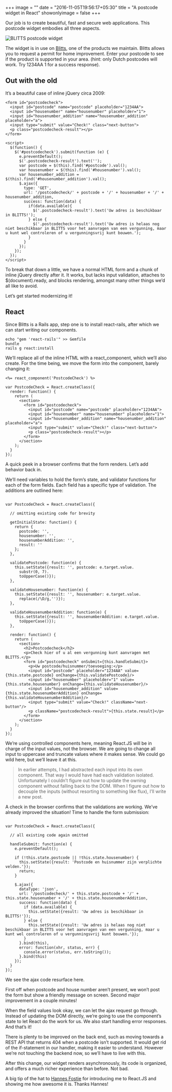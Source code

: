 +++
image = ""
date = "2016-11-05T19:56:17+05:30"
title = "A postcode widget in React"
showonlyimage = false
+++

Our job is to create beautiful, fast and secure web applications. This postcode widget embodies all three aspects.
<!--more-->

<img src="/img/portfolio/blitts-widget.png" class="img-responsive" alt="BLITTS postcode widget">

The widget is in use on [Blitts](http://www.blitts.nl/), one of the products we maintain. Blitts allows you to request a permit for home improvement. Enter your postcode to see if the product is supported in your area. (hint: only Dutch postcodes will work. Try 1234AA 1 for a success response).

## Out with the old

It’s a beautiful case of inline jQuery circa 2009:

```
<form id="postcodecheck">
  <input id="postcode" name="postcode" placeholder="1234AA">
  <input id="housenumber" name="housenumber" placeholder="1">
  <input id="housenumber_addition" name="housenumber_addition" placeholder="a">
  <input type="submit" value="Check!" class="next-button">
  <p class="postcodecheck-result"></p>
</form>

<script>
  $(function() {
    $('#postcodecheck').submit(function (e) {
      e.preventDefault();
      $('.postcodecheck-result').text('');
      var postcode = $(this).find('#postcode').val();
      var housenumber = $(this).find('#housenumber').val();
      var housenumber_addition = $(this).find('#housenumber_addition').val();
      $.ajax({
        type: 'GET',
        url: '/postcodecheck/' + postcode + '/' + housenumber + '/' + housenumber_addition,
        success: function(data) {
          if(data.available){
            $('.postcodecheck-result').text('Uw adres is beschikbaar in BLITTS!');
          } else {
            $('.postcodecheck-result').text('Uw adres is helaas nog niet beschikbaar in BLITTS voor het aanvragen van een vergunning, maar u kunt wel controleren of u vergunningsvrij kunt bouwen.');
          }
        }
      });
    });
  });
</script>
```

To break that down a little, we have a normal HTML form and a chunk of inline jQuery directly after it. It works, but lacks input validation, attaches to $(document).ready, and blocks rendering, amongst many other things we’d all like to avoid.

Let’s get started modernizing it!

## React

Since Blitts is a Rails app, step one is to install react-rails, after which we can start writing our components.

```
echo "gem 'react-rails'" >> Gemfile
bundle
rails g react:install
```

We’ll replace all of the inline HTML with a react_component, which we’ll also create. For the time being, we move the form into the component, barely changing it:

```
<%= react_component('PostcodeCheck') %>
```

```
var PostcodeCheck = React.createClass({
  render: function() {
    return (
      <section>
        <form id="postcodecheck">
          <input id="postcode" name="postcode" placeholder="1234AA">
          <input id="housenumber" name="housenumber" placeholder="1">
          <input id="housenumber_addition" name="housenumber_addition" placeholder="a">
          <input type="submit" value="Check!" class="next-button">
          <p class="postcodecheck-result"></p>
        </form>
      </section>
    );
  }
});
```

A quick peek in a browser confirms that the form renders. Let’s add behavior back in.

We’ll need variables to hold the form’s state, and validator functions for each of the form fields. Each field has a specific type of validation. The additions are outlined here:

```

var PostcodeCheck = React.createClass({

  // omitting existing code for brevity

  getInitialState: function() {
    return {
      postcode: '',
      housenumber: '',
      housenumberAddition: '',
      result: ''
    };
  },

  validatePostcode: function(e) {
    this.setState({result: '', postcode: e.target.value.
      substr(0, 7).
      toUpperCase()});
  },

  validateHousenumber: function(e) {
    this.setState({result: '', housenumber: e.target.value.
      replace(/\D/g,'')});
  },

  validateHousenumberAddition: function(e) {
    this.setState({result: '', housenumberAddition: e.target.value.
      toUpperCase()});
  },

  render: function() {
    return (
      <section>
        <h2>Postcodecheck</h2>
        <p>Check hier of u al een vergunning kunt aanvragen met BLITTS.</p>
        <form id="postcodecheck" onSubmit={this.handleSubmit}>
          <p>Uw postcode/huisnummer/toevoeging:</p>
          <input id="postcode" placeholder="1234AA" value={this.state.postcode} onChange={this.validatePostcode}/>
          <input id="housenumber" placeholder="1" value={this.state.housenumber} onChange={this.validateHousenumber}/>
          <input id="housenumber_addition" value={this.state.housenumberAddition} onChange={this.validateHousenumberAddition}/>
          <input type="submit" value="Check!" className="next-button"/>
          <p className="postcodecheck-result">{this.state.result}</p>
        </form>
      </section>
    );
  }
});
```

We’re using controlled components here, meaning React.JS will be in charge of the input values, not the browser. We are going to change all input to uppercase and truncate values where it makes sense. We could go wild here, but we’ll leave it at this.

> In earlier attempts, I had abstracted each input into its own component. That way I would have had each validation isolated. Unfortunately I couldn’t figure out how to update the owning component without falling back to the DOM. When I figure out how to decouple the inputs (without resorting to something like flux), I’ll write a new post.

A check in the browser confirms that the validations are working. We’ve already improved the situation! Time to handle the form submission:

```

var PostcodeCheck = React.createClass({

  // all existing code again omitted

  handleSubmit: function(e) {
    e.preventDefault();

    if (!this.state.postcode || !this.state.housenumber) {
      this.setState({result: 'Postcode en huisnummer zijn verplichte velden.'});
      return;
    }

    $.ajax({
      dataType: 'json',
      url: '/postcodecheck/' + this.state.postcode + '/' + this.state.housenumber + '/' + this.state.housenumberAddition,
      success: function(data) {
        if (data.available) {
          this.setState({result: 'Uw adres is beschikbaar in BLITTS!'});
        } else {
          this.setState({result: 'Uw adres is helaas nog niet beschikbaar in BLITTS voor het aanvragen van een vergunning, maar u kunt wel controleren of u vergunningsvrij kunt bouwen.'});
        }
      }.bind(this),
      error: function(xhr, status, err) {
        console.error(status, err.toString());
      }.bind(this)
    });
  }
});
```

We see the ajax code resurface here.

First off when postcode and house number aren’t present, we won’t post the form but show a friendly message on screen. Second major improvement in a couple minutes!

When the field values look okay, we can let the ajax request go through. Instead of updating the DOM directly, we’re going to use the component’s state to let React do the work for us. We also start handling error responses. And that’s it!

There is plenty to be improved on the back end, such as moving towards a REST API that returns 404 when a postcode isn’t supported. It would get rid of the if-statement in our handler, making it easier to understand. However we’re not touching the backend now, so we’ll have to live with this.

After this change, our widget renders asynchronously, its code is organized, and offers a much richer experience than before. Not bad.

A big tip of the hat to [Hannes Fostie](https://github.com/hannesfostie) for introducing me to React.JS and showing me how awesome it is. Thanks Hannes!
